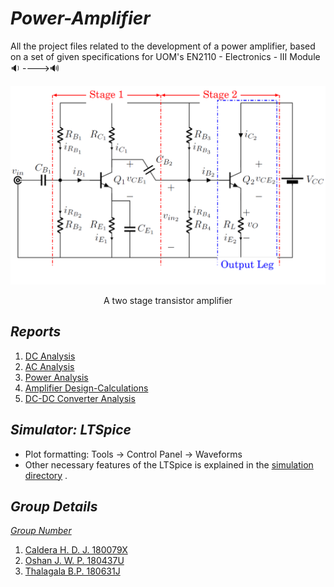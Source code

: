 # *Power-Amplifier*
All the project files related to the development of a power amplifier, based on a set of given specifications for UOM's EN2110 - Electronics - III Module 🔉 ---->🔊

<p align="center">
<img src="https://github.com/bimalka98/Power-Amplifier/blob/main/Figures/tsta.PNG"  width="600" />
</p>

<p align="center">
A two stage transistor amplifier
</p>

## *Reports*

1. [DC Analysis](https://nbviewer.jupyter.org/github/bimalka98/Power-Amplifier/blob/main/01%20DC%20Analysis/Report/A01_180631J.pdf)
2. [AC Analysis](https://nbviewer.jupyter.org/github/bimalka98/Power-Amplifier/blob/main/02%20AC%20Analysis/Report/A02_180631J.pdf)
3. [Power Analysis](https://nbviewer.jupyter.org/github/bimalka98/Power-Amplifier/blob/main/03%20Power%20Analysis/Report/A03_180631J.pdf)
4. [Amplifier Design-Calculations](https://nbviewer.jupyter.org/github/bimalka98/Power-Amplifier/blob/main/04%20Amplifier%20Design/LaTeX%20Report/A04_180631J.pdf)
5. [DC-DC Converter Analysis](https://nbviewer.jupyter.org/github/bimalka98/Power-Amplifier/blob/main/05%20DC-DC%20Converter%20Analysis/LaTeX%20Report/A05_180631J.pdf)

## *Simulator: LTSpice*

* Plot formatting: Tools -> Control Panel -> Waveforms
* Other necessary features of the LTSpice is explained in the [simulation directory](Laboratory%20Class%20Equivalent%20Simulation) .

## *Group Details*

[*Group Number*](https://docs.google.com/spreadsheets/d/1BF6KJWATmCnjFtQlzDIJWT8kBennxtkbZCmYQNnlAsY/edit#gid=0)

1. [Caldera H. D. J. 180079X](https://github.com/DilmiCaldera)
2. [Oshan J. W. P. 180437U](https://github.com/OshanJayawardana)
3. [Thalagala B.P. 180631J](https://github.com/bimalka98)
